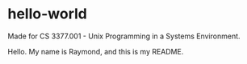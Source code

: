 # hello-world
Made for CS 3377.001 - Unix Programming in a Systems Environment.

Hello. My name is Raymond, and this is my README.
